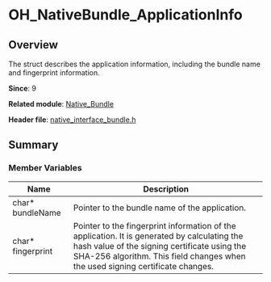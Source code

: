 # OH_NativeBundle_ApplicationInfo
<!--Kit: Ability Kit-->
<!--Subsystem: BundleManager-->
<!--Owner: @wanghang904-->
<!--Designer: @hanfeng6-->
<!--Tester: @kongjing2-->
<!--Adviser: @Brilliantry_Rui-->

## Overview

The struct describes the application information, including the bundle name and fingerprint information.

**Since**: 9

**Related module**: [Native_Bundle](capi-native-bundle.md)

**Header file**: [native_interface_bundle.h](capi-native-interface-bundle-h.md)

## Summary

### Member Variables

| Name| Description|
| -- | -- |
| char* bundleName | Pointer to the bundle name of the application.|
| char* fingerprint | Pointer to the fingerprint information of the application. It is generated by calculating the hash value of the signing certificate using the SHA-256 algorithm. This field changes when the used signing certificate changes.|
